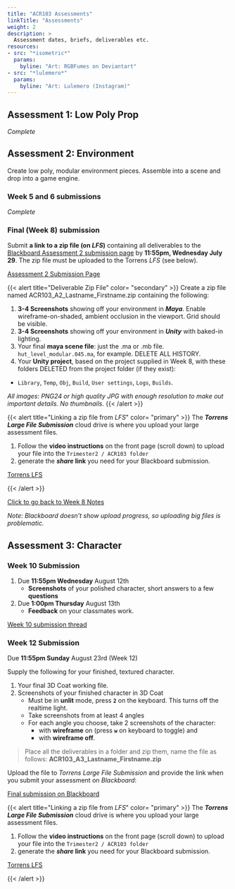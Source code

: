 ```yaml
---
title: "ACR103 Assessments"
linkTitle: "Assessments"
weight: 2
description: >
  Assessment dates, briefs, deliverables etc.
resources:
- src: "*isometric*"
  params:
    byline: "Art: RGBFumes on Deviantart"
- src: "*lulemero*"
  params:
    byline: "Art: Lulemero (Instagram)"
---
```


## Assessment 1: Low Poly Prop

_Complete_

<!--  > READ THE DELIVERABLES CAREFULLY: Every trimester students lose easy marks by skimming the deliverable details. Use the right settings, note the number of images and types of files to submit!

Your task is to model a high quality, low-polygon-count model from one of the concepts provided below:

{{< imgproc assess_1_concepts_a Resize "300x" Link "assess_1_concepts_a.png" >}}
Click for high resolution verison.
{{< /imgproc >}}


### Due Dates:
**Week 2 Deliverables** 
* Blockout and answers due in duscission forums by **6pm Wednesday Jun 17**
* Classmate comments due **midday Thursday Jun 18**.

**Week 4 Deliverables**  

Final images and Maya project **11:55pm Sunday Jun 28, end of Week 4.**

### Week 2 submission details

You need to have **blocked out your model** in sufficient detail to communicate the concept well through the silhouette:no fine detail yet, but it should communicate the object type, its proportions, and whether it's dynamic or very rigid, hand or machine made, realistic or cartoony, focussed on charm or accuracy.

1. Capture **3-4 images** of your blocked out model. 
    * Screenshot them from the Maya viewport. They can be JPG or PNG
    * Choose a few angles/views that show the qualities of the model well. A 3/4 shot looking down on the model (like in the concepts) is always a good idea.
    * Enable _wireframe on shaded_ and _ambient occlusion_ in the viewport.
    * Don't submit tiny images, zoom in so your model takes up a lot of screenspace.  

2. **By Wednesday 6pm, reply to** [this post on the discussion forums](https://laureate-au.blackboard.com/webapps/discussionboard/do/message?action=list_messages&course_id=_91934_1&nav=discussion_board_entry&tab_id=&conf_id=_157930_1&forum_id=_851211_1&message_id=_2089254_1). 
    * Insert your **screenshots** into the post (not as attachments, as embedded images so we can see them)
    * Paste in a screenshot of **pureref** showing any 3D style reference you looked up.
    * In your reply, **answer these questions**. _Think about your answers carefully: half-efforts or copied answers will hurt your marks._  
      1. Describe the elements of style that you saw in the model, and sought to capture in 3D (100 words).  
      2. What were your main challenges in and blocking your chosen prop? What characteristics did you think you captured, and was there anything you weren't satisfied with? (100 words)  

3. **By Thursday 12pm (midday) comment on your classmates work:**
    * Add a **comment** on posts by **2 of your classmates**, answering:
      1. How effective do you think the student translating the concept into a 3d base mesh? (50 words)
      2. What improvements could the student make to enhance the blocked prop that was created, before moving on to detailing? (50 words)

### Week 4 submission details

#### Deliver:
1. Create a folder for your final deliverables. Call it `Firstname_Lastname_A1Final_ACR103`
2. Copy into the folder:
    * Your **final maya scene file**. In your scenes folder, find your latest `.ma` or `.mb` file.
    * The **renders and screenshots** described below
3. Zip up the folder and submit the `Firstname_Lastname_A1Final_ACR103.zip` file to the [assessment 1 page on blackboard](https://laureate-au.blackboard.com/webapps/blackboard/content/listContentEditable.jsp?content_id=_8920015_1&course_id=_91934_1)
  
**Renders:**  
Images rendered in Arnold and saved/screenshot with plenty of resolution (1280+)

**1 Hero shot** (or more). Camera angle and lighting that shows your model at its best.
**2 3/4 isometric** shots. From different 45 degree vantage points.

**Viewport shots:**
**3 orthographic shots**. Top, side and front orthographic views in Maya
  - Polygon count displayed
  - Smooth shading, wireframe on shaded, ambient occlusion on.
  - Don't shoot all three at once: hit space to enlarge each view before screenshotting.

{{< imgproc isometric_angle_rgbfumes Resize "300x">}}
Isometric projection.
{{< /imgproc >}}

Deliver PNG24 files or jpgs of at least 85% (8.5/10) compression quality.

<a class="btn btn-lg btn-primary mr-3 mb-4" href="../week4/">Back To Week 4 Notes<i class="fas fa-arrow-alt-circle-right ml-2"></i>
</a> -->

## Assessment 2: Environment

Create low poly, modular environment pieces. Assemble into a scene and drop into a game engine.

### Week 5 and 6 submissions

_Complete_

<!--  ### Week 5 submission details

Deliverable 1:

1. The chosen concept image you'll base your level off - [choose from this pinterest board](https://www.pinterest.com.au/dmacdraws/acr103/a2-environments/) (except the cgart/DOFUS room)
2. A sketch of the pieces you plan to use (digital or traditional)
3. A sketch of the pieces used in at least one area of your level, better with 2. Consider units, how things join, adding variety.

> Your images should be at least 1000 pixels wide, and exported as 24bit PNGS or JGPS at 85% plus quality (photoshop file->export->export as). 

Reply to [my thread in the subject forums](https://laureate-au.blackboard.com/webapps/discussionboard/do/forum?action=list_threads&course_id=_91934_1&nav=discussion_board_entry&conf_id=_157930_1&forum_id=_851214_1), and add your images to the post. Use the insert image button, not insert attachment.

<a class="btn btn-lg btn-primary mr-3 mb-4" href="https://laureate-au.blackboard.com/webapps/discussionboard/do/forum?action=list_threads&course_id=_91934_1&nav=discussion_board_entry&conf_id=_157930_1&forum_id=_851214_1">Week 5 Submission Thread<i class="fas fa-arrow-alt-circle-right ml-2"></i></a>  

[Click here to return to the WEEK 5 NOTES.](../week5/#due-this-week) -->

<!-- ### Week 6 submission details

1. Revised sketch of the pieces, incorporating the feedback for your pieces/modules.
2.
Maya file of your blocked out pieces with proper pivot points
-->

### Final (Week 8) submission

Submit **a link to a zip file (on _LFS_)** containing all deliverables to the [Blackboard Assessment 2 submission page](https://laureate-au.blackboard.com/webapps/blackboard/content/listContentEditable.jsp?content_id=_8920016_1&course_id=_91934_1) by **11:55pm, Wednesday July 29**. The zip file must be uploaded to the Torrens _LFS_ (see below).

<a class="btn btn-lg btn-primary mr-3 mb-4" href="https://laureate-au.blackboard.com/webapps/blackboard/content/listContentEditable.jsp?content_id=_8920016_1&course_id=_91934_1" target="_blank">Assessment 2 Submission Page<i class="fas fa-arrow-alt-circle-right ml-2"></i></a>

{{< alert title="Deliverable Zip File" color= "secondary" >}}
Create a zip file named ACR103_A2_Lastname_Firstname.zip containing the following:  
  
1. **3-4 Screenshots** showing off your environment in _**Maya**_. Enable wireframe-on-shaded, ambient occlusion in the viewport. Grid should be visible. 
2. **3-4 Screenshots** showing off your environment in _**Unity**_ with baked-in lighting.
2. Your final **maya scene file**: just the .ma or .mb file. `hut_level_modular.045.ma`, for example. DELETE ALL HISTORY.   
3. Your **Unity project**, based on the project supplied in Week 8, with these folders DELETED from the project folder (if they exist):  
  - `Library`, `Temp`, `Obj`, `Build`, `User settings`, `Logs`, `Builds`.

_All images: PNG24 or high quality JPG with enough resolution to make out important details. No thumbnails._
{{< /alert >}}

{{< alert title="Linking a zip file from _LFS_" color= "primary" >}}
The **_Torrens Large File Submission_** cloud drive is where you upload your large assessment files. 

1. Follow the **video instructions** on the front page (scroll down) to upload your file into the `Trimester2 / ACR103 folder`  
2. generate the **_share_ link** you need for your Blackboard submission.  
  
<a class="btn btn-lg btn-primary mr-3 mb-4" href="https://lfs.torrens.edu.au" target="_blank">Torrens LFS<i class="fas fa-arrow-alt-circle-right ml-2"></i></a>

{{< /alert >}}

[ Click to go back to Week 8 Notes](../week8/#a2-submission)

_Note: Blackboard doesn't show upload progress, so uploading big files is problematic._

## Assessment 3: Character

### Week 10 Submission
1. Due **11:55pm Wednesday** August 12th
   - **Screenshots** of your polished character, short answers to a few **questions**  
2. Due **1:00pm Thursday** August 13th
   - **Feedback** on your classmates work.  

<a class="btn btn-lg btn-primary mr-3 mb-4" href="https://laureate-au.blackboard.com/webapps/discussionboard/do/message?action=list_messages&course_id=_91934_1&nav=discussion_board_entry&conf_id=_157930_1&forum_id=_851219_1&message_id=_2089266_1" target="_blank">Week 10 submission thread<i class="fas fa-arrow-alt-circle-right ml-2"></i></a>

### Week 12 Submission

Due **11:55pm Sunday** August 23rd (Week 12)

Supply the following for your finished, textured character.
1. Your final 3D Coat working file.
2. Screenshots of your finished character in 3D Coat
   - Must be in **unlit** mode, press **`2`** on the keyboard. This turns off the realtime light.
   - Take screenshots from at least 4 angles
   - For each angle you choose, take 2 screenshots of the character: 
     - with **wireframe** on (press **`w`** on keyboard to toggle) and 
     - with **wireframe off**.

> Place all the deliverables in a folder and zip them, name the file as follows:
> **ACR103_A3_Lastname_Firstname.zip**

Upload the file to _Torrens Large File Submission_ and provide the link when you submit your assessment on _Blackboard_:

<a class="btn btn-lg btn-primary mr-3 mb-4" href="https://laureate-au.blackboard.com/webapps/blackboard/content/listContentEditable.jsp?content_id=_8920017_1&course_id=_91934_1" target="_blank">Final submission on Blackboard<i class="fas fa-arrow-alt-circle-right ml-2"></i></a>

{{< alert title="Linking a zip file from _LFS_" color= "primary" >}}
The **_Torrens Large File Submission_** cloud drive is where you upload your large assessment files. 

1. Follow the **video instructions** on the front page (scroll down) to upload your file into the `Trimester2 / ACR103 folder`  
2. generate the **_share_ link** you need for your Blackboard submission.  
  
<a class="btn btn-lg btn-primary mr-3 mb-4" href="https://lfs.torrens.edu.au" target="_blank">Torrens LFS<i class="fas fa-arrow-alt-circle-right ml-2"></i></a>

{{< /alert >}}
